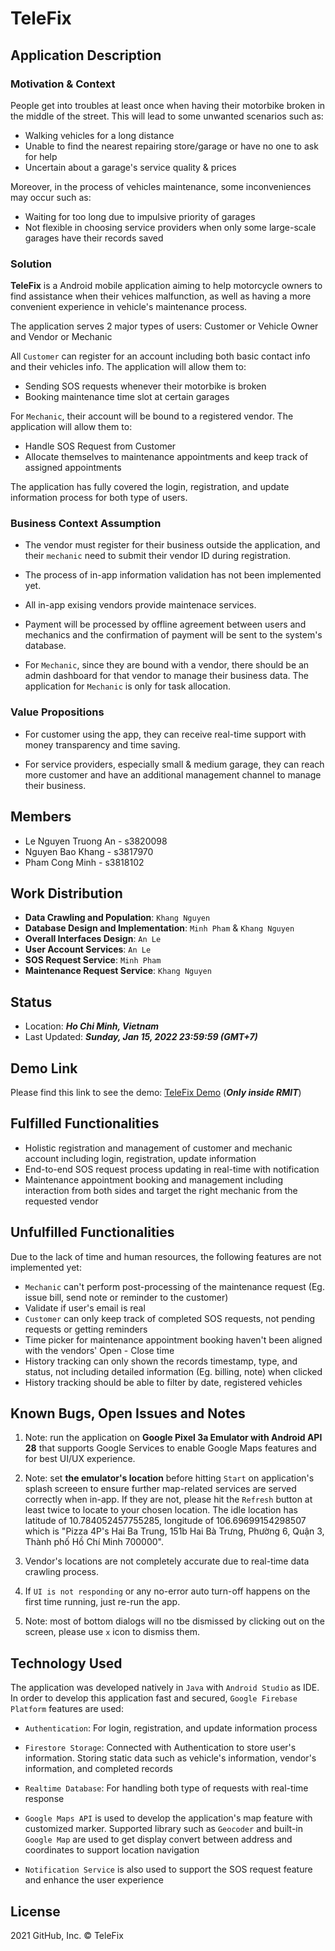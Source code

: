 # TeleFix

## Application Description

### Motivation & Context

People get into troubles at least once when having their motorbike broken in the middle of the street. This will lead to some unwanted scenarios such as:

- Walking vehicles for a long distance
- Unable to find the nearest repairing store/garage or have no one to ask for help
- Uncertain about a garage's service quality & prices

Moreover, in the process of vehicles maintenance, some inconveniences may occur such as: 

- Waiting for too long due to impulsive priority of garages
- Not flexible in choosing service providers when only some large-scale garages have their records saved

### Solution

**TeleFix** is a Android mobile application aiming to help motorcycle owners to find assistance when their vehices malfunction, as well as having a more convenient experience in vehicle's maintenance process.

The application serves 2 major types of users: Customer or Vehicle Owner and Vendor or Mechanic

All `Customer` can register for an account including both basic contact info and their vehicles info. The application will allow them to:

- Sending SOS requests whenever their motorbike is broken
- Booking maintenance time slot at certain garages

For `Mechanic`, their account will be bound to a registered vendor. The application will allow them to:

- Handle SOS Request from Customer
- Allocate themselves to maintenance appointments and keep track of assigned appointments

The application has fully covered the login, registration, and update information process for both type of users.

### Business Context Assumption

- The vendor must register for their business outside the application, and their `mechanic` need to submit their vendor ID during registration.

- The process of in-app information validation has not been implemented yet.

- All in-app exising vendors provide maintenace services.

- Payment will be processed by offline agreement between users and mechanics and the confirmation of payment will be sent to the system's database.

- For `Mechanic`, since they are bound with a vendor, there should be an admin dashboard for that vendor to manage their business data. The application for `Mechanic` is only for task allocation.

### Value Propositions

- For customer using the app, they can receive real-time support with money transparency and time saving.

- For service providers, especially small & medium garage, they can reach more customer and have an additional management channel to manage their business.

## Members

- Le Nguyen Truong An - s3820098
- Nguyen Bao Khang - s3817970
- Pham Cong Minh - s3818102

## Work Distribution

- **Data Crawling and Population**: `Khang Nguyen`
- **Database Design and Implementation**: `Minh Pham` & `Khang Nguyen`
- **Overall Interfaces Design**: `An Le`
- **User Account Services**: `An Le`
- **SOS Request Service**: `Minh Pham`
- **Maintenance Request Service**: `Khang Nguyen`

## Status

- Location: **_Ho Chi Minh, Vietnam_**
- Last Updated: **_Sunday, Jan 15, 2022 23:59:59 (GMT+7)_**

## Demo Link

Please find this link to see the demo: [TeleFix Demo](OneDriveLinkHere) (**_Only inside RMIT_**)

## Fulfilled Functionalities

- Holistic registration and management of customer and mechanic account including login, registration, update information
- End-to-end SOS request process updating in real-time with notification
- Maintenance appointment booking and management including interaction from both sides and target the right mechanic from the requested vendor

## Unfulfilled Functionalities

Due to the lack of time and human resources, the following features are not implemented yet:

- `Mechanic` can't perform post-processing of the maintenance request (Eg. issue bill, send note or reminder to the customer)
- Validate if user's email is real
- `Customer` can only keep track of completed SOS requests, not pending requests or getting reminders
- Time picker for maintenance appointment booking haven't been aligned with the vendors' Open - Close time
- History tracking can only shown the records timestamp, type, and status, not including detailed information (Eg. billing, note) when clicked
- History tracking should be able to filter by date, registered vehicles

## Known Bugs, Open Issues and Notes

1. Note: run the application on **Google Pixel 3a Emulator with Android API 28** that supports Google Services to enable Google Maps features and for best UI/UX experience.

2. Note: set **the emulator's location** before hitting `Start` on application's splash screeen to ensure further map-related services are served correctly when in-app. If they are not, please hit the `Refresh` button at least twice to locate to your chosen location. The idle location has latitude of 10.784052457755285, longitude of 106.69699154298507 which is "Pizza 4P's Hai Ba Trung, 151b Hai Bà Trưng, Phường 6, Quận 3, Thành phố Hồ Chí Minh 700000".

3. Vendor's locations are not completely accurate due to real-time data crawling process.

4. If `UI is not responding` or any no-error auto turn-off happens on the first time running, just re-run the app.

5. Note: most of bottom dialogs will no tbe dismissed by clicking out on the screen, please use `x` icon to dismiss them.

## Technology Used

The application was developed natively in `Java` with `Android Studio` as IDE. In order to develop this application fast and secured, `Google Firebase Platform` features are used:

- `Authentication`: For login, registration, and update information process

- `Firestore Storage`: Connected with Authentication to store user's information. Storing static data such as vehicle's information, vendor's information, and completed records

- `Realtime Database`: For handling both type of requests with real-time response

- `Google Maps API` is used to develop the application's map feature with customized marker. Supported library such as `Geocoder` and built-in `Google Map` are used to get display convert between address and coordinates to support location navigation

- `Notification Service` is also used to support the SOS request feature and enhance the user experience

## License

2021 GitHub, Inc. © TeleFix
